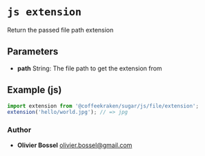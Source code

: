 


<!-- @namespace    sugar.js.file -->

# ```js extension ```


Return the passed file path extension

## Parameters

- **path**  String: The file path to get the extension from



## Example (js)

```js
import extension from '@coffeekraken/sugar/js/file/extension';
extension('hello/world.jpg'); // => jpg
```


### Author
- **Olivier Bossel** <a href="mailto:olivier.bossel@gmail.com">olivier.bossel@gmail.com</a> 



